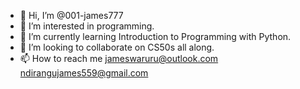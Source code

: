 - 👋 Hi, I’m @001-james777
- 👀 I’m interested in programming.
- 🌱 I’m currently learning Introduction to Programming with Python.
- 💞️ I’m looking to collaborate on CS50s all along.
- 📫 How to reach me 
jameswaruru@outlook.com
ndirangujames559@gmail.com

<!---
001-james777/001-james777 is a ✨ special ✨ repository because its `README.md` (this file) appears on your GitHub profile.
You can click the Preview link to take a look at your changes.
--->
